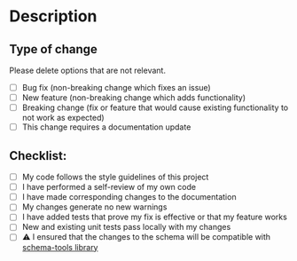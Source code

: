 # Description


<!--
Please include a summary of the change and which issue is fixed. Please also include relevant motivation and context. List any dependencies that are required for this change.

Fixes # (issue)
-->
## Type of change

Please delete options that are not relevant.

- [ ] Bug fix (non-breaking change which fixes an issue)
- [ ] New feature (non-breaking change which adds functionality)
- [ ] Breaking change (fix or feature that would cause existing functionality to not work as expected)
- [ ] This change requires a documentation update

## Checklist:

- [ ] My code follows the style guidelines of this project
- [ ] I have performed a self-review of my own code
- [ ] I have made corresponding changes to the documentation
- [ ] My changes generate no new warnings
- [ ] I have added tests that prove my fix is effective or that my feature works
- [ ] New and existing unit tests pass locally with my changes
- [ ] ⚠️ I ensured that the changes to the schema will be compatible with [schema-tools library](https://github.com/s1seven/schema-tools)
